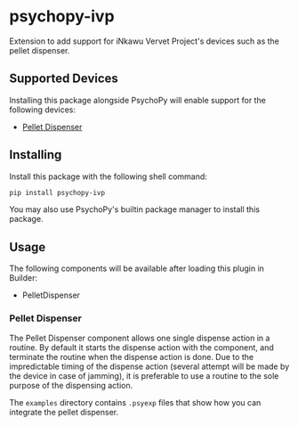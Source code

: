 # psychopy-ivp

Extension to add support for iNkawu Vervet Project's devices such as the pellet
dispenser.

## Supported Devices

Installing this package alongside PsychoPy will enable support for the following devices:

* [Pellet Dispenser](https://github.com/iNkawuVervetProject/VerTIGo/tree/main/devices/pellet-dispenser)

## Installing

Install this package with the following shell command:

```bash
pip install psychopy-ivp
```

You may also use PsychoPy's builtin package manager to install this package.

## Usage

The following components will be available after loading this plugin in Builder:

* PelletDispenser

### Pellet Dispenser

The Pellet Dispenser component allows one single dispense action in a
routine. By default it starts the dispense action with the component, and
terminate the routine when the dispense action is done. Due to the impredictable
timing of the dispense action (several attempt will be made by the device in
case of jamming), it is preferable to use a routine to the sole purpose of the
dispensing action.

The `examples` directory contains `.psyexp` files that show how you can
integrate the pellet dispenser.
